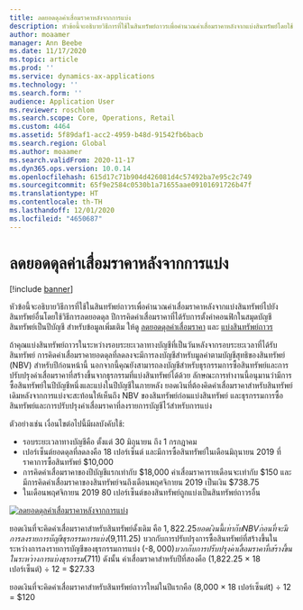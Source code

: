 ```yaml
---
title: ลดยอดดุลค่าเสื่อมราคาหลังจากการแบ่ง
description: หัวข้อนี้จะอธิบายวิธีการที่ใช้ในสินทรัพย์ถาวรเพื่อคำนวณค่าเสื่อมราคาหลังจากแบ่งสินทรัพย์โดยใช้วิธีการลดยอดดุล
author: moaamer
manager: Ann Beebe
ms.date: 11/17/2020
ms.topic: article
ms.prod: ''
ms.service: dynamics-ax-applications
ms.technology: ''
ms.search.form: ''
audience: Application User
ms.reviewer: roschlom
ms.search.scope: Core, Operations, Retail
ms.custom: 4464
ms.assetid: 5f89daf1-acc2-4959-b48d-91542fb6bacb
ms.search.region: Global
ms.author: moaamer
ms.search.validFrom: 2020-11-17
ms.dyn365.ops.version: 10.0.14
ms.openlocfilehash: 615d17c71b904d426081d4c57492ba7e95c2c749
ms.sourcegitcommit: 65f9e2584c0530b1a71655aae09101691726b47f
ms.translationtype: HT
ms.contentlocale: th-TH
ms.lasthandoff: 12/01/2020
ms.locfileid: "4650687"
---
```

# <a name="reduce-balance-depreciation-after-a-split"></a>ลดยอดดุลค่าเสื่อมราคาหลังจากการแบ่ง

[!include [banner](../includes/banner.md)]

หัวข้อนี้จะอธิบายวิธีการที่ใช้ในสินทรัพย์ถาวรเพื่อคำนวณค่าเสื่อมราคาหลังจากแบ่งสินทรัพย์ไปยังสินทรัพย์อื่นโดยใช้วิธีการลดยอดดุล ปีการคิดค่าเสื่อมราคาที่ได้รับการตั้งค่าคอนฟิกในสมุดบัญชีสินทรัพย์เป็นปีบัญชี สำหรับข้อมูลเพิ่มเติม ให้ดู [ลดยอดดุลค่าเสื่อมราคา](reduce-balance-depreciation.md) และ [แบ่งสินทรัพย์ถาวร](tasks/split-fixed-asset.md)

ถ้าคุณแบ่งสินทรัพย์ถาวรในระหว่างรอบระยะเวลาทางบัญชีที่เป็นวันหลังจากรอบระยะเวลาที่ได้รับสินทรัพย์ การคิดค่าเสื่อมราคายอดดุลที่ลดลงจะมีการลงบัญชีสำหรับมูลค่าตามบัญชีสุทธิของสินทรัพย์ (NBV) สำหรับปีก่อนหน้านี้ นอกจากนี้คุณยังสามารถลงบัญชีสำหรับธุรกรรมการซื้อสินทรัพย์และการปรับปรุงค่าเสื่อมราคาที่สร้างขึ้นจากธุรกรรมที่แบ่งสินทรัพย์ได้ด้วย ลักษณะการทำงานนี้อนุมานว่ามีการซื้อสินทรัพย์ในปีบัญชีหนึ่งและแบ่งในปีบัญชีในภายหลัง ยอดเงินที่ต้องคิดค่าเสื่อมราคาสำหรับสินทรัพย์เดิมหลังจากการแบ่งจะสะท้อนให้เห็นถึง NBV ของสินทรัพย์ก่อนแบ่งสินทรัพย์ และธุรกรรมการซื้อสินทรัพย์และการปรับปรุงค่าเสื่อมราคาที่ลงรายการบัญชีไว้สำหรับการแบ่ง

ตัวอย่างเช่น เงื่อนไขต่อไปนี้มีผลบังคับใช้:

- รอบระยะเวลาทางบัญชีคือ ตั้งแต่ 30 มิถุนายน ถึง 1 กรกฎาคม
- เปอร์เซ็นต์ยอดดุลที่ลดลงคือ 18 เปอร์เซ็นต์ และมีการซื้อสินทรัพย์ในเดือนมิถุนายน 2019 ที่ราคาการซื้อสินทรัพย์ $10,000
- การคิดค่าเสื่อมราคาของปีบัญชีแรกเท่ากับ $18,000 ค่าเสื่อมราคารายเดือนจะเท่ากับ $150 และมีการคิดค่าเสื่อมราคาของสินทรัพย์จนถึงเดือนพฤศจิกายน 2019 เป็นเงิน $738.75
- ในเดือนพฤศจิกายน 2019 80 เปอร์เซ็นต์ของสินทรัพย์ถูกแบ่งเป็นสินทรัพย์ถาวรอื่น

[![ลดยอดดุลค่าเสื่อมราคาหลังจากการแบ่ง](./media/reduce-balance-depreciation-after-split.png)](./media/reduce-balance-depreciation-after-split.png)

ยอดเงินที่จะคิดค่าเสื่อมราคาสำหรับสินทรัพย์ดั้งเดิม คือ $1,822.25 ยอดเงินนี้เท่ากับ NBV ก่อนที่จะมีการลงรายการบัญชีธุรกรรมการแบ่ง ($9,111.25) บวกกับการปรับปรุงการซื้อสินทรัพย์ที่สร้างขึ้นในระหว่างการลงรายการบัญชีของธุรกรรมการแบ่ง (-$8,000) บวกกับการปรับปรุงค่าเสื่อมราคาที่สร้างขึ้นในระหว่างการแบ่งธุรกรรม ($711) ดังนั้น ค่าเสื่อมราคาสำหรับปีที่สองคือ (1,822.25 × 18 เปอร์เซ็นต์) ÷ 12 = $27.33

ยอดเงินที่จะคิดค่าเสื่อมราคาสำหรับสินทรัพย์ถาวรใหม่ในปีแรกคือ (8,000 × 18 เปอร์เซ็นต์t) ÷ 12 = $120
